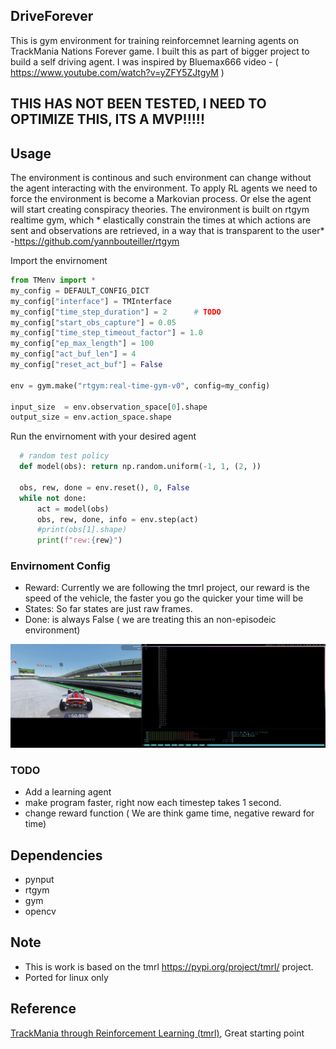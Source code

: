 ## DriveForever
This is gym environment for training reinforcemnet learning agents on TrackMania Nations Forever game. I built this as part of bigger project to build a self driving agent. I was inspired by Bluemax666 video - ( https://www.youtube.com/watch?v=yZFY5ZJtgyM )
## THIS HAS NOT BEEN TESTED, I NEED TO OPTIMIZE THIS,  ITS A MVP!!!!!

## Usage
The environment is continous and such environment can change without the agent interacting with the environment. To apply RL agents we need to force the environment is become a Markovian process. Or else the agent will start creating conspiracy theories. The environment is built on rtgym realtime gym, which * elastically constrain the times at which actions are sent and observations are retrieved, in a way that is transparent to the user* -https://github.com/yannbouteiller/rtgym

Import the envirnoment
```python
from TMenv import *
my_config = DEFAULT_CONFIG_DICT
my_config["interface"] = TMInterface
my_config["time_step_duration"] = 2      # TODO
my_config["start_obs_capture"] = 0.05                                                                        
my_config["time_step_timeout_factor"] = 1.0    
my_config["ep_max_length"] = 100                                                      
my_config["act_buf_len"] = 4                                                     
my_config["reset_act_buf"] = False                                                                                                    
                                                                                                                                                
env = gym.make("rtgym:real-time-gym-v0", config=my_config)

input_size  = env.observation_space[0].shape
output_size = env.action_space.shape
```
Run the envirnoment with your desired agent

```python
  # random test policy
  def model(obs): return np.random.uniform(-1, 1, (2, ))

  obs, rew, done = env.reset(), 0, False
  while not done:
      act = model(obs)
      obs, rew, done, info = env.step(act)
      #print(obs[1].shape)
      print(f"rew:{rew}")
```
### Envirnoment Config 
- Reward: Currently we are following the tmrl project, our reward is the speed of the vehicle, the faster you go the quicker your time will be
- States: So far states are just raw frames.
- Done: is always False ( we are treating this an non-episodeic environment)

<p align="center">
     <img src="./Asserts/run1.png" />
</p>

### TODO
- Add a learning agent
- make program faster, right now each timestep takes 1 second.
- change reward function ( We are think game time, negative reward for time)

## Dependencies
- pynput
- rtgym
- gym
- opencv

## Note
- This is work is based on the tmrl https://pypi.org/project/tmrl/ project.
- Ported for linux only

## Reference 
[TrackMania through Reinforcement Learning (tmrl)](https://pypi.org/project/tmrl/), Great starting point
